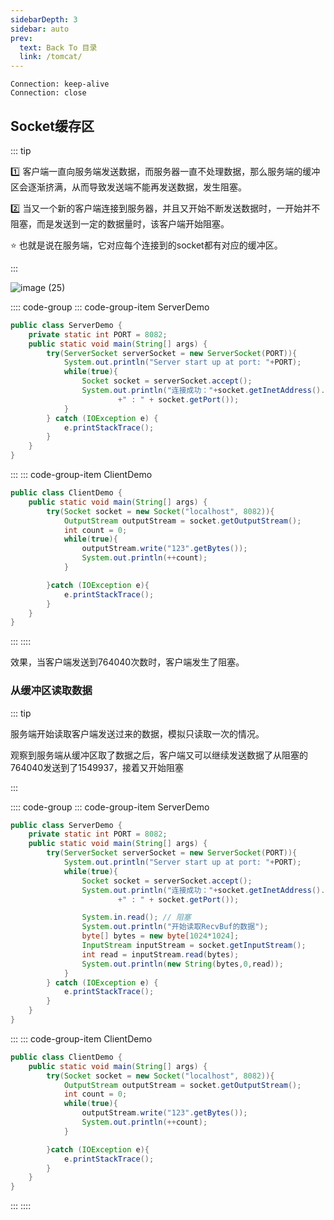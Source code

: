 ```yaml
---
sidebarDepth: 3
sidebar: auto
prev:
  text: Back To 目录
  link: /tomcat/
---
```





```
Connection: keep-alive
Connection: close
```



## Socket缓存区

::: tip

:one: 客户端一直向服务端发送数据，而服务器一直不处理数据，那么服务端的缓冲区会逐渐挤满，从而导致发送端不能再发送数据，发生阻塞。

:two: 当又一个新的客户端连接到服务器，并且又开始不断发送数据时，一开始并不阻塞，而是发送到一定的数据量时，该客户端开始阻塞。

:star: 也就是说在服务端，它对应每个连接到的socket都有对应的缓冲区。

:::

![image (25)](https://gitee.com/q10viking/PictureRepos/raw/master/images//202112062023121.jpg)

:::: code-group
::: code-group-item ServerDemo

```java
public class ServerDemo {
    private static int PORT = 8082;
    public static void main(String[] args) {
        try(ServerSocket serverSocket = new ServerSocket(PORT)){
            System.out.println("Server start up at port: "+PORT);
            while(true){
                Socket socket = serverSocket.accept();
                System.out.println("连接成功："+socket.getInetAddress().getHostAddress()
                        +" : " + socket.getPort());
            }
        } catch (IOException e) {
            e.printStackTrace();
        }
    }
}
```

:::
::: code-group-item ClientDemo

```java
public class ClientDemo {
    public static void main(String[] args) {
        try(Socket socket = new Socket("localhost", 8082)){
            OutputStream outputStream = socket.getOutputStream();
            int count = 0;
            while(true){
                outputStream.write("123".getBytes());
                System.out.println(++count);
            }

        }catch (IOException e){
            e.printStackTrace();
        }
    }
}
```

:::
::::

效果，当客户端发送到764040次数时，客户端发生了阻塞。



### 从缓冲区读取数据

::: tip

服务端开始读取客户端发送过来的数据，模拟只读取一次的情况。

观察到服务端从缓冲区取了数据之后，客户端又可以继续发送数据了从阻塞的764040发送到了1549937，接着又开始阻塞

:::

:::: code-group
::: code-group-item ServerDemo

```java {13-15}
public class ServerDemo {
    private static int PORT = 8082;
    public static void main(String[] args) {
        try(ServerSocket serverSocket = new ServerSocket(PORT)){
            System.out.println("Server start up at port: "+PORT);
            while(true){
                Socket socket = serverSocket.accept();
                System.out.println("连接成功："+socket.getInetAddress().getHostAddress()
                        +" : " + socket.getPort());

                System.in.read(); // 阻塞
                System.out.println("开始读取RecvBuf的数据");
                byte[] bytes = new byte[1024*1024];
                InputStream inputStream = socket.getInputStream();
                int read = inputStream.read(bytes);
                System.out.println(new String(bytes,0,read));
            }
        } catch (IOException e) {
            e.printStackTrace();
        }
    }
}
```

:::
::: code-group-item ClientDemo

```java
public class ClientDemo {
    public static void main(String[] args) {
        try(Socket socket = new Socket("localhost", 8082)){
            OutputStream outputStream = socket.getOutputStream();
            int count = 0;
            while(true){
                outputStream.write("123".getBytes());
                System.out.println(++count);
            }

        }catch (IOException e){
            e.printStackTrace();
        }
    }
}
```

:::
::::